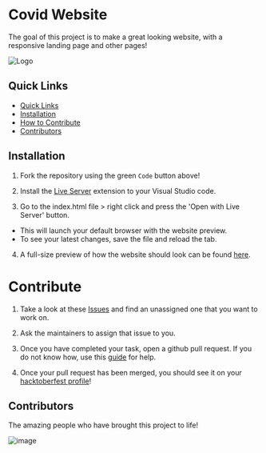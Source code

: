 # Covid Website

The goal of this project is to make a great looking website, with a responsive landing page and other pages!

![Logo](https://imgur.com/tVXZwjE.png)

## Quick Links

  - [Quick Links](#quick-links)
  - [Installation](#installation)
  - [How to Contribute](#contribute)
  - [Contributors](#contributors)

## Installation

1. Fork the repository using the green `Code` button above!
 
2. Install the [Live Server](https://marketplace.visualstudio.com/items?itemName=ritwickdey.LiveServer) extension to your Visual Studio code.

3. Go to the index.html file > right click and press the 'Open with Live Server' button.
 - This will launch your default browser with the website preview. 
 - To see your latest changes, save the file and reload the tab.

4. A full-size preview of how the website should look can be found [here](https://github.com/huamanraj/Covid_website/blob/main/Design.png).


# Contribute

1. Take a look at these [Issues](https://github.com/huamanraj/Covid_website/issues) and find an unassigned one that you want to work on.

2. Ask the maintainers to assign that issue to you.

3. Once you have completed your task, open a github pull request. If you do not know how, use this [guide](https://docs.github.com/en/pull-requests/collaborating-with-pull-requests/proposing-changes-to-your-work-with-pull-requests/creating-a-pull-request) for help.

4. Once your pull request has been merged, you should see it on your [hacktoberfest profile](https://hacktoberfest.com/profile/)!


## Contributors
The amazing people who have brought this project to life!

![image](https://contrib.rocks/image?repo=huamanraj/covid_website)
